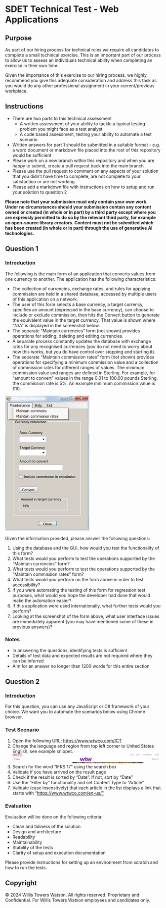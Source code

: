 # SDET Technical Test - Web Applications

## Purpose

As part of our hiring process for technical roles we require all candidates to complete a small technical exercise. This is an important part of our process to allow us to assess an individuals technical ability when completing an exercise in their own time.

Given the importance of this exercise to our hiring process, we highly recommend you give this adequate consideration and address this task as you would do any other professional assignment in your current/previous workplace.

## Instructions

- There are two parts to this technical assessment
  - A written assessment of your ability to tackle a typical testing problem you might face as a test analyst
  - A code based assessment, testing your ability to automate a test scenario
- Written answers for part 1 should be submitted in a suitable format - e.g. a word document or markdown file placed into the root of this repository would be sufficient
- Please work on a new branch within this repository and when you are happy to submit, create a pull request back into the main branch
- Please use the pull request to comment on any aspects of your solution that you didn't have time to complete, are not complete to your satisfaction or are not working
- Please add a markdown file with instructions on how to setup and run your solution to question 2

**Please note that your submission must only contain your own work. Under no circumstances should your submission contain any content owned or created (in whole or in part) by a third party except where you are expressly permitted to do so by the relevant third party, for example an open-source library creators. Content must not be submitted which has been created (in whole or in part) through the use of generative AI technologies.**

## Question 1

### Introduction

The following is the main form of an application that converts values from one currency to another. The application has the following characteristics:

- The collection of currencies, exchange rates, and rules for applying commission are held in a shared database, accessed by multiple users of this application on a network.
- The user of this form selects a base currency, a target currency, specifies an amount (expressed in the base currency), can choose to include or exclude commission, then hits the Convert button to generate the equivalent value in the target currency. That value is shown where “N/A” is displayed in the screenshot below.
- The separate “Maintain currencies” form (not shown) provides operations for adding, deleting and editing currencies.
- A separate process constantly updates the database with exchange rates for any recognised currencies (you do not need to worry about how this works, but you do have control over stopping and starting it).
- The separate “Maintain commission rates” form (not shown) provides operations for specifying a minimum commission value and a collection of commission rates for different ranges of values. The minimum commission value and ranges are defined in Sterling. For example, for “amount to convert” values in the range 0.01 to 100.00 pounds Sterling, the commission rate is 5%. An example minimum commission value is £10.

![screenshot](sdet_test.png)

Given the information provided, please answer the following questions:

1. Using the database and the GUI, how would you test the functionality of this form?
2. What tests would you perform to test the operations supported by the “Maintain currencies” form?
3. What tests would you perform to test the operations supported by the “Maintain commission rates” form?
4. What tests would you perform on the form above in order to test accessibility?
5. If you were automating the testing of this form for regression test purposes, what would you hope the developer had done that would make the automation easier?
6. If this application were used internationally, what further tests would you perform?
7. Looking at the screenshot of the form above, what user interface issues are immediately apparent (you may have mentioned some of these in previous answers)?

### Notes

- In answering the questions, identifying tests is sufficient
- Details of test data and expected results are not required where they can be inferred
- Aim for an answer no longer than 1200 words for this entire section
 
## Question 2

### Introduction

For this question, you can use any JavaScript or C# framework of your choice. We want you to automate the scenarios below using Chrome browser.

### Test Scenario

1. Open the following URL: https://www.wtwco.com/ICT
2. Change the language and region from top left corner to United States English, see example snippet.
![screenshot](locale_selector.png)
3. Search for the word “IFRS 17” using the search box
4. Validate if you have arrived on the result page
5. Check if the result is sorted by “Date”. If not, sort by “Date”
6. Use the “Filter by” functionality and set Content Type to “Article”
7. Validate (case insensitvely) that each article in the list displays a link that starts with “https://www.wtwco.com/en-us/”

### Evaluation

Evaluation will be done on the following criteria:

- Clean and tidiness of the solution
- Design and architecture
- Readability
- Maintainability
- Stability of the tests
- Clarity of setup and execution documentation

Please provide instructions for setting up an environment from scratch and how to run the tests.

## Copyright
© 2024 Willis Towers Watson. All rights reserved. Proprietary and Confidential. For Willis Towers Watson employees and candidates only.
